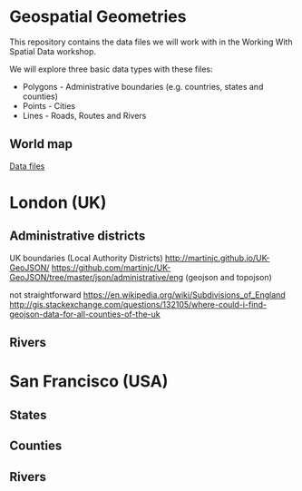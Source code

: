 # Geospatial Geometries
This repository contains the data files we will work with in the Working With Spatial Data workshop.

We will explore three basic data types with these files:  
* Polygons - Administrative boundaries (e.g. countries, states and counties)
* Points - Cities
* Lines - Roads, Routes and Rivers

## World map
[Data files](data/world)

# London (UK)
## Administrative districts
UK boundaries (Local Authority Districts)
http://martinjc.github.io/UK-GeoJSON/
https://github.com/martinjc/UK-GeoJSON/tree/master/json/administrative/eng (geojson and topojson)

not straightforward
https://en.wikipedia.org/wiki/Subdivisions_of_England
http://gis.stackexchange.com/questions/132105/where-could-i-find-geojson-data-for-all-counties-of-the-uk

## Rivers


# San Francisco (USA)

## States

## Counties

## Rivers
